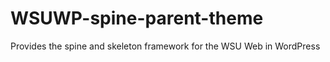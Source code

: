 WSUWP-spine-parent-theme
========================

Provides the spine and skeleton framework for the WSU Web in WordPress
